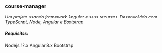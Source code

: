 ### course-manager

*Um projeto usando framework Angular e seus recursos. Desenvolvido com TypeScript, Node, Angular e Bootstrap*



##### Requisitos:

Nodejs 12.x
Angular 8.x
Bootstrap